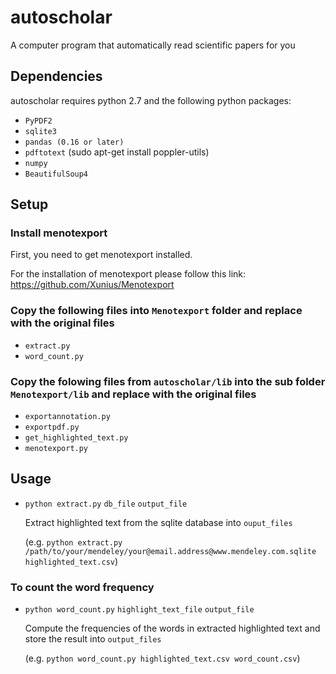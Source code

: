 # autoscholar

A computer program that automatically read scientific papers for you

## Dependencies

autoscholar requires python 2.7 and the following python packages:

- `PyPDF2`
- `sqlite3`
- `pandas (0.16 or later)`
- `pdftotext` (sudo apt-get install poppler-utils)
- `numpy`
- `BeautifulSoup4`

## Setup

### Install menotexport

First, you need to get menotexport installed. 

For the installation of menotexport please follow this link: https://github.com/Xunius/Menotexport

### Copy the following files into `Menotexport` folder and replace with the original files

- `extract.py`
- `word_count.py` 

### Copy the folowing files from `autoscholar/lib` into the sub folder `Menotexport/lib` and replace with the original files

- `exportannotation.py` 
- `exportpdf.py` 
- `get_highlighted_text.py` 
- `menotexport.py` 

## Usage

- `python extract.py` `db_file` `output_file`
  
  Extract highlighted text from the sqlite database into `ouput_files`
  
  (e.g. `python extract.py /path/to/your/mendeley/your@email.address@www.mendeley.com.sqlite highlighted_text.csv`)

### To count the word frequency

- `python word_count.py` `highlight_text_file` `output_file`

  Compute the frequencies of the words in extracted highlighted text and store the result into `output_files`

  (e.g. `python word_count.py highlighted_text.csv word_count.csv`)
